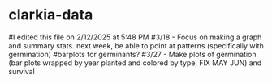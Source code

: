# clarkia-data
#I edited this file on 2/12/2025 at 5:48 PM
#3/18 - Focus on making a graph and summary stats. next week, be able to point at patterns (specifically with germination)
#barplots for germinants?
#3/27 - Make plots of germination (bar plots wrapped by year planted and colored by type, FIX MAY JUN) and survival